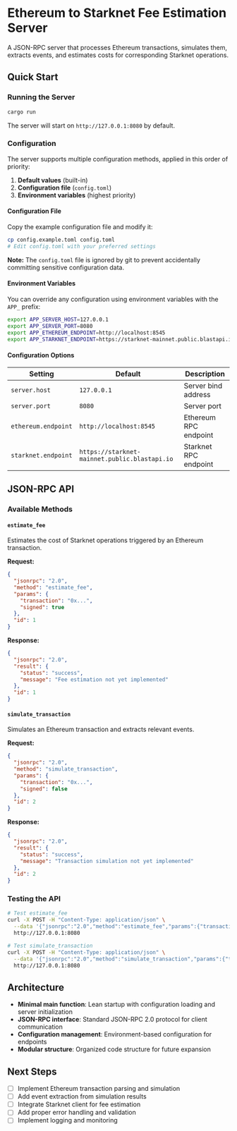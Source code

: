 # Ethereum to Starknet Fee Estimation Server

A JSON-RPC server that processes Ethereum transactions, simulates them, extracts events, and estimates costs for corresponding Starknet operations.

## Quick Start

### Running the Server

```bash
cargo run
```

The server will start on `http://127.0.0.1:8080` by default.

### Configuration

The server supports multiple configuration methods, applied in this order of priority:

1. **Default values** (built-in)
2. **Configuration file** (`config.toml`)
3. **Environment variables** (highest priority)

#### Configuration File

Copy the example configuration file and modify it:

```bash
cp config.example.toml config.toml
# Edit config.toml with your preferred settings
```

**Note:** The `config.toml` file is ignored by git to prevent accidentally committing sensitive configuration data.

#### Environment Variables

You can override any configuration using environment variables with the `APP_` prefix:

```bash
export APP_SERVER_HOST=127.0.0.1
export APP_SERVER_PORT=8080
export APP_ETHEREUM_ENDPOINT=http://localhost:8545
export APP_STARKNET_ENDPOINT=https://starknet-mainnet.public.blastapi.io
```

#### Configuration Options

| Setting             | Default                                       | Description           |
| ------------------- | --------------------------------------------- | --------------------- |
| `server.host`       | `127.0.0.1`                                   | Server bind address   |
| `server.port`       | `8080`                                        | Server port           |
| `ethereum.endpoint` | `http://localhost:8545`                       | Ethereum RPC endpoint |
| `starknet.endpoint` | `https://starknet-mainnet.public.blastapi.io` | Starknet RPC endpoint |

## JSON-RPC API

### Available Methods

#### `estimate_fee`

Estimates the cost of Starknet operations triggered by an Ethereum transaction.

**Request:**

```json
{
  "jsonrpc": "2.0",
  "method": "estimate_fee",
  "params": {
    "transaction": "0x...",
    "signed": true
  },
  "id": 1
}
```

**Response:**

```json
{
  "jsonrpc": "2.0",
  "result": {
    "status": "success",
    "message": "Fee estimation not yet implemented"
  },
  "id": 1
}
```

#### `simulate_transaction`

Simulates an Ethereum transaction and extracts relevant events.

**Request:**

```json
{
  "jsonrpc": "2.0",
  "method": "simulate_transaction",
  "params": {
    "transaction": "0x...",
    "signed": false
  },
  "id": 2
}
```

**Response:**

```json
{
  "jsonrpc": "2.0",
  "result": {
    "status": "success",
    "message": "Transaction simulation not yet implemented"
  },
  "id": 2
}
```

### Testing the API

```bash
# Test estimate_fee
curl -X POST -H "Content-Type: application/json" \
  --data '{"jsonrpc":"2.0","method":"estimate_fee","params":{"transaction":"0x123"},"id":1}' \
  http://127.0.0.1:8080

# Test simulate_transaction
curl -X POST -H "Content-Type: application/json" \
  --data '{"jsonrpc":"2.0","method":"simulate_transaction","params":{"transaction":"0x456"},"id":2}' \
  http://127.0.0.1:8080
```

## Architecture

- **Minimal main function**: Lean startup with configuration loading and server initialization
- **JSON-RPC interface**: Standard JSON-RPC 2.0 protocol for client communication
- **Configuration management**: Environment-based configuration for endpoints
- **Modular structure**: Organized code structure for future expansion

## Next Steps

- [ ] Implement Ethereum transaction parsing and simulation
- [ ] Add event extraction from simulation results
- [ ] Integrate Starknet client for fee estimation
- [ ] Add proper error handling and validation
- [ ] Implement logging and monitoring
